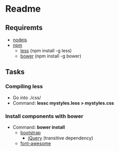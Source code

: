 # Readme
## Requiremts
* [nodejs](https://nodejs.org/en/ "Node")
* [npm](https://www.npmjs.com/ "Npm")
    * [less](http://lesscss.org/ "Less") (npm install -g less)
    * [bower](http://bower.io/ "Bower") (npm install -g bower)

## Tasks
### Compiling less
* Go into ./css/
* Command: <b>lessc mystyles.less > mystyles.css</b>

### Install components with bower
* Command: <b>bower install</b>
    * [bootstrap](http://getbootstrap.com/ "Bootstrap")
        * [jQuery](https://jquery.com/ "jQuery") (transitive dependency)
    * [font-awesome](https://fortawesome.github.io/Font-Awesome/ "font-awesome")